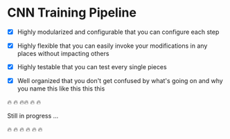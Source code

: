 # CNN Training Pipeline

- [X] Highly modularized and configurable that you can configure each step

- [X] Highly flexible that you can easily invoke your modifications in any places without impacting others

- [X] Highly testable that you can test every single pieces

- [X] Well organized that you don't get confused by what's going on and why you name this like this this this



:fire: :fire: :fire::fire: :fire: :fire:

Still in progress ...

:fire: :fire: :fire: :fire: :fire: :fire:
